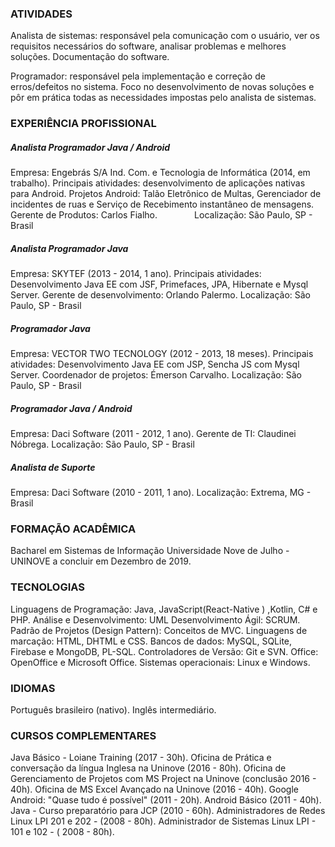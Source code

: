 ### ATIVIDADES
Analista de sistemas: responsável pela comunicação com o usuário, ver os requisitos necessários do software, analisar problemas e melhores soluções. Documentação do software.

Programador: responsável pela implementação e correção de erros/defeitos no sistema. Foco no desenvolvimento de  novas soluções e pôr em prática todas as necessidades impostas pelo analista de sistemas.

### EXPERIÊNCIA PROFISSIONAL 
##### Analista Programador Java / Android 
Empresa: Engebrás S/A Ind. Com. e Tecnologia de Informática (2014, em trabalho).
Principais atividades: desenvolvimento de aplicações nativas para Android.
Projetos Android: Talão Eletrônico de Multas, Gerenciador de incidentes de ruas e Serviço de Recebimento instantâneo de mensagens.
Gerente de Produtos: Carlos Fialho.               
Localização: São Paulo, SP - Brasil

##### Analista Programador Java 
Empresa: SKYTEF (2013 - 2014, 1 ano).
Principais atividades: Desenvolvimento Java EE com JSF, Primefaces, JPA, Hibernate e Mysql Server. 
Gerente de desenvolvimento: Orlando Palermo.
Localização: São Paulo, SP - Brasil

##### Programador Java 
Empresa: VECTOR TWO TECNOLOGY (2012 - 2013, 18 meses).
Principais atividades: Desenvolvimento Java EE com JSP, Sencha JS  com Mysql Server.
Coordenador de projetos: Émerson Carvalho.
Localização: São Paulo, SP - Brasil

##### Programador Java / Android
Empresa: Daci Software (2011 - 2012, 1 ano).
Gerente de TI: Claudinei Nóbrega.
Localização: São Paulo, SP - Brasil

##### Analista de Suporte
Empresa: Daci Software (2010 - 2011, 1 ano).
Localização: Extrema, MG - Brasil

### FORMAÇÃO ACADÊMICA
Bacharel em Sistemas de Informação
Universidade Nove de Julho - UNINOVE
a concluir em  Dezembro de 2019.

### TECNOLOGIAS
Linguagens de Programação: Java, JavaScript(React-Native ) ,Kotlin, C# e PHP.
Análise e Desenvolvimento: UML
Desenvolvimento Ágil: SCRUM.
Padrão de Projetos (Design Pattern): Conceitos de MVC.
Linguagens de marcação: HTML, DHTML e CSS.
Bancos de dados: MySQL, SQLite, Firebase e MongoDB, PL-SQL.
Controladores de Versão: Git e SVN.
Office: OpenOffice e Microsoft Office.
Sistemas operacionais: Linux e Windows.

### IDIOMAS
Português brasileiro (nativo).
Inglês intermediário.

### CURSOS COMPLEMENTARES
Java Básico - Loiane Training  (2017 - 30h).
Oficina de Prática e conversação da língua Inglesa na Uninove (2016 - 80h).
Oficina de Gerenciamento de Projetos com MS Project na Uninove (conclusão 2016 - 40h).
Oficina de MS Excel Avançado na Uninove (2016 - 40h).
Google Android: "Quase tudo é possível" (2011 - 20h).
Android Básico (2011 - 40h).
Java - Curso preparatório para JCP (2010 - 60h).
Administradores de Redes Linux LPI 201 e 202  -  (2008 - 80h).
Administrador de Sistemas Linux LPI - 101 e 102 - ( 2008 - 80h).

